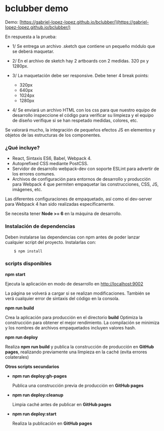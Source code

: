 bclubber demo
=============

Demo: [https://gabriel-lopez-lopez.github.io/bclubber/](https://gabriel-lopez-lopez.github.io/bclubber/)

En respuesta a la prueba:

- 1/ Se entrega un archivo .sketch que contiene un pequeño módulo que se deberá maquetar.
- 2/ En el archivo de sketch hay 2 artboards con 2 medidas. 320 px y 1280px.
- 3/ La maquetación debe ser responsive. Debe tener 4 break points:

    - 320px
    - 640px
    - 1024px
    - 1280px

- 4/ Se enviará un archivo HTML con los css para que nuestro equipo de desarrollo inspeccione el código para verificar su limpieza y el equipo de diseño verifique si se han respetado medidas, colores, etc.

Se valorará mucho, la integración de pequeños efectos JS en elementos y objetos de las estructuras de los componentes. 
 

### ¿Qué incluye?

* React, Sintaxis ES6, Babel, Webpack 4.
* Autoprefixed CSS mediante PostCSS.
* Servidor de desarrollo webpack-dev con soporte ESLint para advertir de los errores comunes.
* Archivos de configuración para entornos de desarrollo y producción para Webpack 4 que permiten empaquetar las construcciones, CSS, JS, imágenes, etc.

Las diferentes configuraciones de empaquetado, así como el dev-server para Webpack 4 han sido realizadas específicamente.

Se necesita tener **Node >= 6** en la máquina de desarrollo.

### Instalación de dependencias

Deben instalarse las dependencias con npm antes de poder lanzar cualquier script del proyecto.
Instalarlas con:

```sh
    $ npm install
```

### scripts disponibles

**npm start**

Ejecuta la aplicación en modo de desarrollo en [http://localhost:9002](http://localhost:9002)

La página se volverá a cargar si se realizan modificaciones.
También se verá cualquier error de sintaxis del código en la consola.

**npm run build**

Crea la aplicación para producción en el directorio **build**
Optimiza la construcción para obtener el mejor rendimiento.
La compilación se minimiza y los nombres de archivos empaquetados incluyen valores hash.

**npm run deploy**

Realiza **npm run build** y publica la construcción de producción en **GitHub pages**, realizando previamente una limpieza en la caché (evita errores colaterales)

  **Otros scripts secundarios**

  - **npm run deploy:gh-pages**

    Publica una construcción previa de producción en **GitHub pages**

  - **npm run deploy:cleanup**

    Limpia caché antes de publicar en **GitHub pages**

  - **npm run deploy:start**

    Realiza la publicación en **GitHub pages**